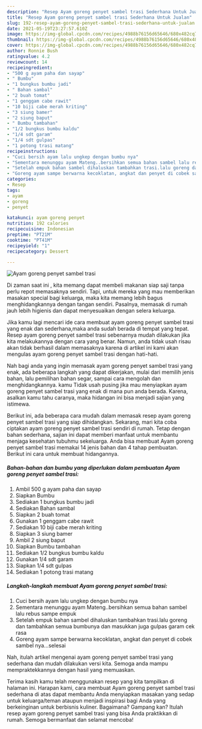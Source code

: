 ```yaml
---
description: "Resep Ayam goreng penyet sambel trasi Sederhana Untuk Jualan"
title: "Resep Ayam goreng penyet sambel trasi Sederhana Untuk Jualan"
slug: 192-resep-ayam-goreng-penyet-sambel-trasi-sederhana-untuk-jualan
date: 2021-05-19T23:27:57.610Z
image: https://img-global.cpcdn.com/recipes/4988b76156d65646/680x482cq70/ayam-goreng-penyet-sambel-trasi-foto-resep-utama.jpg
thumbnail: https://img-global.cpcdn.com/recipes/4988b76156d65646/680x482cq70/ayam-goreng-penyet-sambel-trasi-foto-resep-utama.jpg
cover: https://img-global.cpcdn.com/recipes/4988b76156d65646/680x482cq70/ayam-goreng-penyet-sambel-trasi-foto-resep-utama.jpg
author: Ronnie Bush
ratingvalue: 4.2
reviewcount: 14
recipeingredient:
- "500 g ayam paha dan sayap"
- " Bumbu"
- "1 bungkus bumbu jadi"
- " Bahan sambal"
- "2 buah tomat"
- "1 genggam cabe rawit"
- "10 biji cabe merah kriting"
- "3 siung bamer"
- "2 siung baput"
- " Bumbu tambahan"
- "1/2 bungkus bumbu kaldu"
- "1/4 sdt garam"
- "1/4 sdt gulpas"
- "1 potong trasi matang"
recipeinstructions:
- "Cuci bersih ayam lalu ungkep dengan bumbu nya"
- "Sementara menunggu ayam Mateng..bersihkan semua bahan sambel lalu rebus sampe empuk"
- "Setelah empuk bahan sambel dihaluskan tambahkan trasi.lalu goreng dan tambahkan semua bumbunya dan masukkan juga gulpas garam cek rasa"
- "Goreng ayam sampe berwarna kecoklatan, angkat dan penyet di cobek sambel nya...selesai"
categories:
- Resep
tags:
- ayam
- goreng
- penyet

katakunci: ayam goreng penyet 
nutrition: 192 calories
recipecuisine: Indonesian
preptime: "PT21M"
cooktime: "PT41M"
recipeyield: "1"
recipecategory: Dessert

---
```



![Ayam goreng penyet sambel trasi](https://img-global.cpcdn.com/recipes/4988b76156d65646/680x482cq70/ayam-goreng-penyet-sambel-trasi-foto-resep-utama.jpg)

Di zaman  saat ini , kita memang dapat membeli makanan siap saji tanpa perlu repot memasaknya sendiri. Tapi, untuk mereka yang mau memberikan masakan special bagi keluarga, maka kita memang lebih bagus menghidangkannya dengan tangan sendiri. Pasalnya, memasak di rumah jauh lebih higienis dan dapat menyesuaikan dengan selera keluarga.

Jika kamu lagi mencari ide cara membuat ayam goreng penyet sambel trasi yang enak dan sederhana,maka anda sudah berada di tempat yang tepat. Resep ayam goreng penyet sambel trasi  sebenarnya mudah dilakukan jika kita melakukannya dengan cara yang benar. Namun, anda tidak usah risau akan tidak berhasil dalam memasaknya 
karena di artikel ini kami akan mengulas ayam goreng penyet sambel trasi dengan hati-hati.  



Nah bagi anda yang ingin memasak ayam goreng penyet sambel trasi yang enak, ada beberapa langkah yang dapat dikerjakan, mulai dari memilih jenis bahan, lalu pemilihan bahan segar, sampai cara mengolah dan menghidangkannya. kamu Tidak usah pusing jika mau menyiapkan ayam goreng penyet sambel trasi yang enak di mana pun anda berada. Karena, asalkan kamu  tahu caranya, maka hidangan ini bisa menjadi sajian yang istimewa.

Berikut ini, ada beberapa cara mudah dalam memasak resep ayam goreng penyet sambel trasi yang siap dihidangkan. Sekarang, mari kita coba ciptakan ayam goreng penyet sambel trasi sendiri di rumah. Tetap dengan bahan sederhana, sajian ini dapat memberi manfaat untuk membantu menjaga kesehatan tubuhmu sekeluarga. Anda bisa membuat Ayam goreng penyet sambel trasi memakai 14 jenis bahan dan 4 tahap pembuatan. Berikut ini cara untuk membuat hidangannya.

<!--inarticleads1-->

##### Bahan-bahan dan bumbu yang diperlukan dalam pembuatan Ayam goreng penyet sambel trasi:

1. Ambil 500 g ayam paha dan sayap
1. Siapkan  Bumbu
1. Sediakan 1 bungkus bumbu jadi
1. Sediakan  Bahan sambal
1. Siapkan 2 buah tomat
1. Gunakan 1 genggam cabe rawit
1. Sediakan 10 biji cabe merah kriting
1. Siapkan 3 siung bamer
1. Ambil 2 siung baput
1. Siapkan  Bumbu tambahan
1. Sediakan 1/2 bungkus bumbu kaldu
1. Gunakan 1/4 sdt garam
1. Siapkan 1/4 sdt gulpas
1. Sediakan 1 potong trasi matang




<!--inarticleads2-->

##### Langkah-langkah membuat Ayam goreng penyet sambel trasi:

1. Cuci bersih ayam lalu ungkep dengan bumbu nya
1. Sementara menunggu ayam Mateng..bersihkan semua bahan sambel lalu rebus sampe empuk
1. Setelah empuk bahan sambel dihaluskan tambahkan trasi.lalu goreng dan tambahkan semua bumbunya dan masukkan juga gulpas garam cek rasa
1. Goreng ayam sampe berwarna kecoklatan, angkat dan penyet di cobek sambel nya...selesai




Nah, itulah artikel mengenai  ayam goreng penyet sambel trasi  yang sederhana dan mudah dilakukan versi kita. Semoga anda mampu mempraktekkannya dengan hasil yang memuaskan. 

Terima kasih kamu telah menggunakan resep yang kita tampilkan di halaman ini. Harapan kami, cara membuat  Ayam goreng penyet sambel trasi sederhana di atas dapat membantu Anda menyiapkan masakan yang sedap untuk keluarga/teman ataupun menjadi inspirasi bagi Anda yang berkeinginan untuk berbisnis kuliner. Bagaimana? Gampang kan? Itulah resep ayam goreng penyet sambel trasi yang bisa Anda praktikkan di rumah. Semoga bermanfaat dan selamat mencoba!


